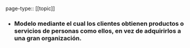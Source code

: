 page-type:: [[topic]]
- ### Modelo mediante el cual los clientes obtienen productos o servicios de personas como ellos, en vez de adquirirlos a una gran organización.



